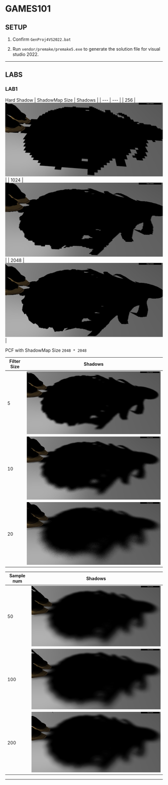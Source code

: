 # GAMES101

## SETUP

1. Confirm `GenProj4VS2022.bat`

2. Run `vendor/premake/premake5.exe` to generate the solution file for visual studio 2022.

---

## LABS

### LAB1

Hard Shadow
| ShadowMap Size | Shadows |
| --- | --- |
| 256  | ![](./images/lab1_Hard_SM256.png) |
| 1024 | ![](./images/lab1_Hard_SM1024.png)|
| 2048 | ![](./images/lab1_Hard_SM2048.png)|


PCF with ShadowMap Size `2048 * 2048`

| Filter Size | Shadows |
| --- | --- |
| 5  | ![](./images/lab1_PCF_SM2048_Filter5_Sample20.png) |
| 10 | ![](./images/lab1_PCF_SM2048_Filter10_Sample20.png)|
| 20 | ![](./images/lab1_PCF_SM2048_Filter20_Sample20.png)|

| Sample num | Shadows |
| --- | --- |
| 50  | ![](./images/lab1_PCF_SM2048_Filter20_Sample50.png) |
| 100 | ![](./images/lab1_PCF_SM2048_Filter20_Sample100.png)|
| 200 | ![](./images/lab1_PCF_SM2048_Filter20_Sample200.png)|


---
